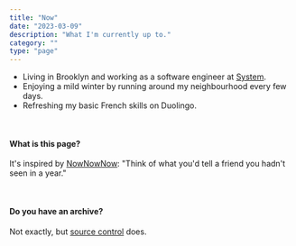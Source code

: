 ```yaml
---
title: "Now"
date: "2023-03-09"
description: "What I'm currently up to."
category: ""
type: "page"
---
```


- Living in Brooklyn and working as a software engineer at [System](https://www.system.com/graph).
- Enjoying a mild winter by running around my neighbourhood every few days.
- Refreshing my basic French skills on Duolingo.

&nbsp;

#### What is this page?

It's inspired by [NowNowNow](https://nownownow.com/about): "Think of what you'd tell a friend you hadn't seen in a year."

&nbsp;

#### Do you have an archive?

Not exactly, but [source control](https://github.com/juliariec/juliariec.com/commits/main/src/pages/now.md) does.
